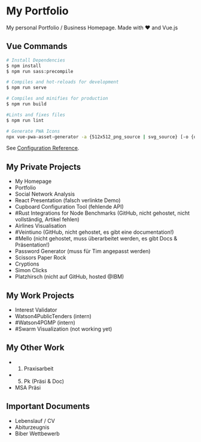 # My Portfolio

My personal Portfolio / Business Homepage. Made with ♥ and Vue.js

## Vue Commands

``` bash
# Install Dependencies
$ npm install
$ npm run sass:precompile

# Compiles and hot-reloads for development
$ npm run serve

# Compiles and minifies for production
$ npm run build

#Lints and fixes files
$ npm run lint

# Generate PWA Icons
npx vue-pwa-asset-generator -a {512x512_png_source | svg_source} [-o {output_folder}]
```

See [Configuration Reference](https://cli.vuejs.org/config/).

## My Private Projects

- My Homepage
- Portfolio
- Social Network Analysis
- React Presentation (falsch verlinkte Demo)
- Cupboard Configuration Tool (fehlende API)
- #Rust Integrations for Node Benchmarks (GitHub, nicht gehostet, nicht vollständig, Artikel fehlen)
- Airlines Visualisation
- #Veintiuno (GitHub, nicht gehostet, es gibt eine documentation!)
- #Mello (nicht gehostet, muss überarbeitet werden, es gibt Docs & Präsentation!)
- Password Generator (muss für Tim angepasst werden)
- Scissors Paper Rock
- Cryptions
- Simon Clicks
- Platzhirsch (nicht auf GitHub, hosted @IBM)

## My Work Projects

- Interest Validator
- Watson4PublicTenders (intern)
- #Watson4PGMP (intern)
- #Swarm Visualization (not working yet)

## My Other Work

- 1. Praxisarbeit
- 5. Pk (Präsi & Doc)
- MSA Präsi

## Important Documents

- Lebenslauf / CV
- Abiturzeugnis
- Biber Wettbewerb
